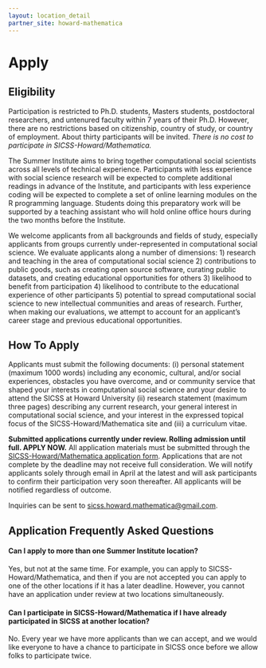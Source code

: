 ```yaml
---
layout: location_detail
partner_site: howard-mathematica
---
```


# Apply

## Eligibility

Participation is restricted to Ph.D. students, Masters students, postdoctoral researchers, and untenured faculty within 7 years of their Ph.D. However, there are no restrictions based on citizenship, country of study, or country of employment. About thirty participants will be invited. <i>There is no cost to participate in SICSS-Howard/Mathematica.</i>

The Summer Institute aims to bring together computational social scientists across all levels of technical experience. Participants with less experience with social science research will be expected to complete additional readings in advance of the Institute, and participants with less experience coding will be expected to complete a set of online learning modules on the R programming language. Students doing this preparatory work will be supported by a teaching assistant who will hold online office hours during the two months before the Institute.

We welcome applicants from all backgrounds and fields of study, especially applicants from groups currently under-represented in computational social science. We evaluate applicants along a number of dimensions: 1) research and teaching in the area of computational social science 2) contributions to public goods, such as creating open source software, curating public datasets, and creating educational opportunities for others 3) likelihood to benefit from participation 4) likelihood to contribute to the educational experience of other participants 5) potential to spread computational social science to new intellectual communities and areas of research. Further, when making our evaluations, we attempt to account for an applicant’s career stage and previous educational opportunities.

## How To Apply

Applicants must submit the following documents: (i) personal statement (maximum 1000 words) including any economic, cultural, and/or social experiences, obstacles you have overcome, and or community service that shaped your interests in computational social science and your desire to attend the SICSS at Howard University (ii) research statement (maximum three pages) describing any current research, your general interest in computational social science, and your interest in the expressed topical focus of the SICSS-Howard/Mathematica site and (iii) a curriculum vitae.

**Submitted applications currently under review. Rolling admission until full. APPLY NOW.** All application materials must be submitted through the [SICSS-Howard/Mathematica application form](https://docs.google.com/forms/d/e/1FAIpQLSdxu2B-ab2KI8dea6Lfz_A8z0stMwS-_CtWytsqHRW1ThVMzw/viewform). Applications that are not complete by the deadline may not receive full consideration. We will notify applicants solely through email in April at the latest and will ask participants to confirm their participation very soon thereafter. All applicants will be notified regardless of outcome.

Inquiries can be sent to sicss.howard.mathematica@gmail.com.

## Application Frequently Asked Questions

#### Can I apply to more than one Summer Institute location?

Yes, but not at the same time. For example, you can apply to SICSS-Howard/Mathematica, and then if you are not accepted you can apply to one of the other locations if it has a later deadline. However, you cannot have an application under review at two locations simultaneously.

#### Can I participate in SICSS-Howard/Mathematica if I have already participated in SICSS at another location?

No. Every year we have more applicants than we can accept, and we would like everyone to have a chance to participate in SICSS once before we allow folks to participate twice.
